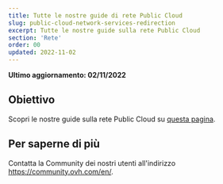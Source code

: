 ```yaml
---
title: Tutte le nostre guide di rete Public Cloud
slug: public-cloud-network-services-redirection
excerpt: Tutte le nostre guide sulla rete Public Cloud
section: 'Rete'
order: 00
updated: 2022-11-02
---
```


**Ultimo aggiornamento: 02/11/2022**

## Obiettivo

Scopri le nostre guide sulla rete Public Cloud su [questa pagina](https://docs.ovh.com/it/publiccloud/network-services/).

## Per saperne di più

Contatta la Community dei nostri utenti all'indirizzo <https://community.ovh.com/en/>.